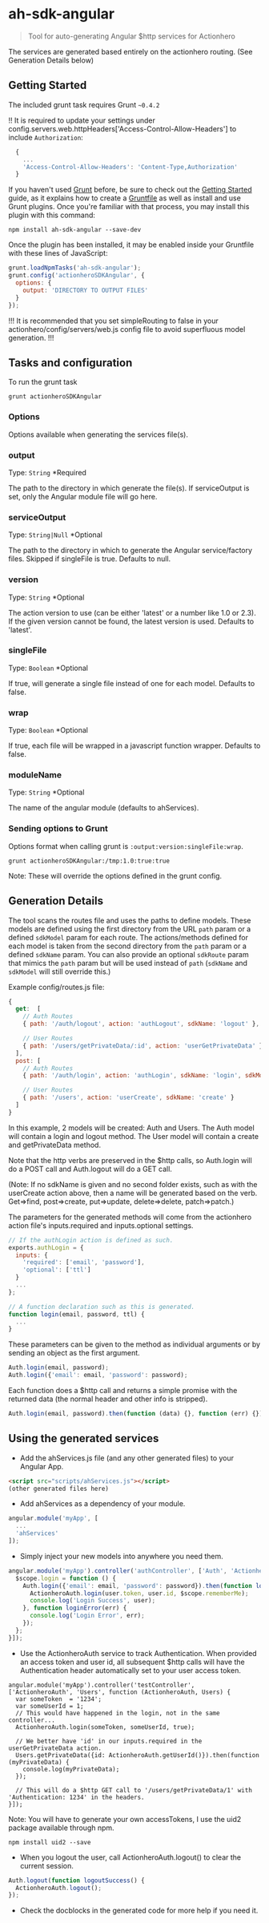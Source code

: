 # ah-sdk-angular

> Tool for auto-generating Angular $http services for Actionhero

The services are generated based entirely on the actionhero routing. (See Generation Details below)

## Getting Started
The included grunt task requires Grunt `~0.4.2`

!! It is required to update your settings under config.servers.web.httpHeaders['Access-Control-Allow-Headers']
to include `Authorization`:

```js
  {
    ...
    'Access-Control-Allow-Headers': 'Content-Type,Authorization'
  }
```

If you haven't used [Grunt](http://gruntjs.com/) before,
be sure to check out the [Getting Started](http://gruntjs.com/getting-started)
guide, as it explains how to create
a [Gruntfile](http://gruntjs.com/sample-gruntfile) as well as install and
use Grunt plugins. Once you're familiar with that process, you may install
this plugin with this command:

```shell
npm install ah-sdk-angular --save-dev
```

Once the plugin has been installed, it may be enabled inside your Gruntfile
with these lines of JavaScript:

```js
grunt.loadNpmTasks('ah-sdk-angular');
grunt.config('actionheroSDKAngular', {
  options: {
    output: 'DIRECTORY TO OUTPUT FILES'
  }
});
```

!!!
It is recommended that you set simpleRouting to false in your
actionhero/config/servers/web.js config file to avoid superfluous
model generation.
!!!

## Tasks and configuration

To run the grunt task
```shell
grunt actionheroSDKAngular
```

### Options
Options available when generating the services file(s).

### output
Type: `String` *Required

The path to the directory in which generate the file(s).
If serviceOutput is set, only the Angular module file will go here.

### serviceOutput
Type: `String|Null` *Optional

The path to the directory in which to generate the Angular service/factory files.
Skipped if singleFile is true.
Defaults to null.

### version
Type: `String` *Optional

The action version to use (can be either 'latest' or a number like 1.0 or 2.3).
If the given version cannot be found, the latest version is used.
Defaults to 'latest'.

### singleFile
Type: `Boolean` *Optional

If true, will generate a single file instead of one for each model.
Defaults to false.

### wrap
Type: `Boolean` *Optional

If true, each file will be wrapped in a javascript function wrapper.
Defaults to false.

### moduleName
Type: `String` *Optional

The name of the angular module (defaults to ahServices).

### Sending options to Grunt
Options format when calling grunt is `:output:version:singleFile:wrap`.
```shell
grunt actionheroSDKAngular:/tmp:1.0:true:true
```
Note: These will override the options defined in the grunt config.

## Generation Details

The tool scans the routes file and uses the paths to define models.
These models are defined using the first directory from the URL `path` param or a defined `sdkModel` param for each route.
The actions/methods defined for each model is taken from the second directory from the `path` param or a defined `sdkName` param.
You can also provide an optional `sdkRoute` param that mimics the `path` param but will be used instead of `path` (`sdkName` and `sdkModel` will still override this.)

Example config/routes.js file:
```js
{
  get:  [
    // Auth Routes
    { path: '/auth/logout', action: 'authLogout', sdkName: 'logout' },

    // User Routes
    { path: '/users/getPrivateData/:id', action: 'userGetPrivateData' }
  ],
  post: [
    // Auth Routes
    { path: '/auth/login', action: 'authLogin', sdkName: 'login', sdkModel: 'auth' },

    // User Routes
    { path: '/users', action: 'userCreate', sdkName: 'create' }
  ]
}
```
In this example, 2 models will be created: Auth and Users.
The Auth model will contain a login and logout method.
The User model will contain a create and getPrivateData method.

Note that the http verbs are preserved in the $http calls, so Auth.login will do a POST call and Auth.logout will do a GET call.

(Note: If no sdkName is given and no second folder exists, such as with the userCreate action above,
then a name will be generated based on the verb. Get=>find, post=>create, put=>update, delete=>delete, patch=>patch.)

The parameters for the generated methods will come from the actionhero action file's inputs.required and inputs.optional settings.
```js
// If the authLogin action is defined as such.
exports.authLogin = {
  inputs: {
    'required': ['email', 'password'],
    'optional': ['ttl']
  }
  ...
};

// A function declaration such as this is generated.
function login(email, password, ttl) {
  ...
}
```

These parameters can be given to the method as individual arguments or by sending an object as the first argument.
```js
Auth.login(email, password);
Auth.login({'email': email, 'password': password);
```

Each function does a $http call and returns a simple promise with the returned data (the normal header and other info is stripped).
```js
Auth.login(email, password).then(function (data) {}, function (err) {});
```

## Using the generated services

* Add the ahServices.js file (and any other generated files) to your Angular App.
```html
<script src="scripts/ahServices.js"></script>
(other generated files here)
```
* Add ahServices as a dependency of your module.
```js
angular.module('myApp', [
  ...
  'ahServices'
]);
```

* Simply inject your new models into anywhere you need them.
```js
angular.module('myApp').controller('authController', ['Auth', 'ActionheroAuth', function (Auth, ActionheroAuth) {
  $scope.login = function () {
    Auth.login({'email': email, 'password': password}).then(function loginSuccess(user) {
      ActionheroAuth.login(user.token, user.id, $scope.rememberMe);
      console.log('Login Success', user);
    }, function loginError(err) {
      console.log('Login Error', err);
    });
  };
}]);
```

* Use the ActionheroAuth service to track Authentication. When provided an access token and user id, all subsequent
$http calls will have the Authentication header automatically set to your user access token.
```
angular.module('myApp').controller('testController', ['ActionheroAuth', 'Users', function (ActionheroAuth, Users) { 
  var someToken  = '1234';
  var someUserId = 1;
  // This would have happened in the login, not in the same controller...
  ActionheroAuth.login(someToken, someUserId, true);

  // We better have 'id' in our inputs.required in the userGetPrivateData action.
  Users.getPrivateData({id: ActionheroAuth.getUserId()}).then(function (myPrivateData) {
    console.log(myPrivateData);
  });

  // This will do a $http GET call to '/users/getPrivateData/1' with 'Authentication: 1234' in the headers.
}]);
```

Note: You will have to generate your own accessTokens, I use the uid2 package available through npm.
```shell
npm install uid2 --save
```

* When you logout the user, call ActionheroAuth.logout() to clear the current session.
```js
Auth.logout(function logoutSuccess() {
  ActionheroAuth.logout();
});
```

* Check the docblocks in the generated code for more help if you need it.
